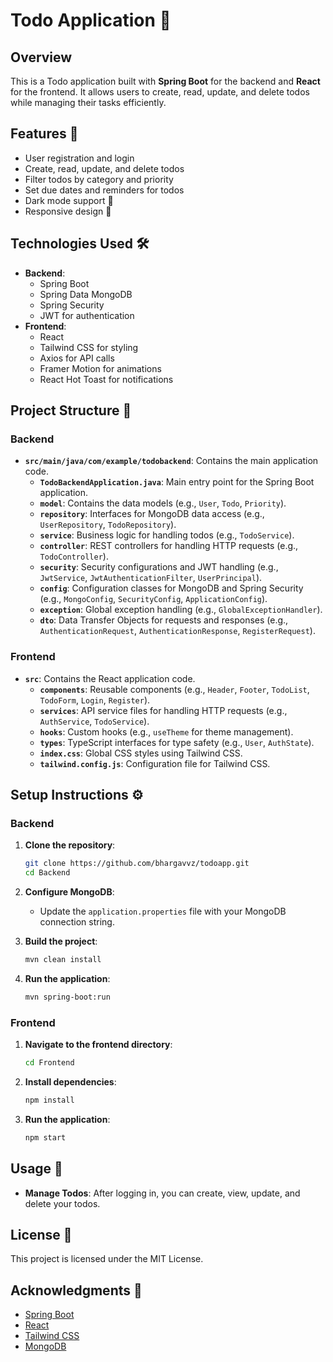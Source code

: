 # Todo Application 📝

## Overview
This is a Todo application built with **Spring Boot** for the backend and **React** for the frontend. It allows users to create, read, update, and delete todos while managing their tasks efficiently.

## Features 🌟
- User registration and login
- Create, read, update, and delete todos
- Filter todos by category and priority
- Set due dates and reminders for todos
- Dark mode support 🌙
- Responsive design 📱

## Technologies Used 🛠️
- **Backend**: 
  - Spring Boot
  - Spring Data MongoDB
  - Spring Security
  - JWT for authentication
- **Frontend**: 
  - React
  - Tailwind CSS for styling
  - Axios for API calls
  - Framer Motion for animations
  - React Hot Toast for notifications

## Project Structure 📁
### Backend
- **`src/main/java/com/example/todobackend`**: Contains the main application code.
  - **`TodoBackendApplication.java`**: Main entry point for the Spring Boot application.
  - **`model`**: Contains the data models (e.g., `User`, `Todo`, `Priority`).
  - **`repository`**: Interfaces for MongoDB data access (e.g., `UserRepository`, `TodoRepository`).
  - **`service`**: Business logic for handling todos (e.g., `TodoService`).
  - **`controller`**: REST controllers for handling HTTP requests (e.g., `TodoController`).
  - **`security`**: Security configurations and JWT handling (e.g., `JwtService`, `JwtAuthenticationFilter`, `UserPrincipal`).
  - **`config`**: Configuration classes for MongoDB and Spring Security (e.g., `MongoConfig`, `SecurityConfig`, `ApplicationConfig`).
  - **`exception`**: Global exception handling (e.g., `GlobalExceptionHandler`).
  - **`dto`**: Data Transfer Objects for requests and responses (e.g., `AuthenticationRequest`, `AuthenticationResponse`, `RegisterRequest`).

### Frontend
- **`src`**: Contains the React application code.
  - **`components`**: Reusable components (e.g., `Header`, `Footer`, `TodoList`, `TodoForm`, `Login`, `Register`).
  - **`services`**: API service files for handling HTTP requests (e.g., `AuthService`, `TodoService`).
  - **`hooks`**: Custom hooks (e.g., `useTheme` for theme management).
  - **`types`**: TypeScript interfaces for type safety (e.g., `User`, `AuthState`).
  - **`index.css`**: Global CSS styles using Tailwind CSS.
  - **`tailwind.config.js`**: Configuration file for Tailwind CSS.

## Setup Instructions ⚙️

### Backend
1. **Clone the repository**:
   ```bash
   git clone https://github.com/bhargavvz/todoapp.git
   cd Backend
   ```

2. **Configure MongoDB**:
   - Update the `application.properties` file with your MongoDB connection string.

3. **Build the project**:
   ```bash
   mvn clean install
   ```

4. **Run the application**:
   ```bash
   mvn spring-boot:run
   ```

### Frontend
1. **Navigate to the frontend directory**:
   ```bash
   cd Frontend
   ```

2. **Install dependencies**:
   ```bash
   npm install
   ```

3. **Run the application**:
   ```bash
   npm start
   ```

## Usage 🚀
- **Manage Todos**: After logging in, you can create, view, update, and delete your todos.

## License 📜
This project is licensed under the MIT License.

## Acknowledgments 🙏
- [Spring Boot](https://spring.io/projects/spring-boot)
- [React](https://reactjs.org/)
- [Tailwind CSS](https://tailwindcss.com/)
- [MongoDB](https://www.mongodb.com/)